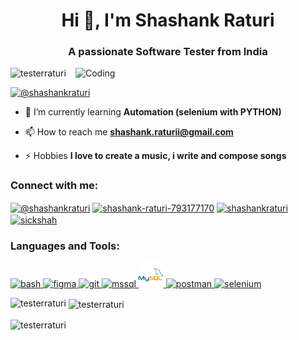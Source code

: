 <h1 align="center">Hi 👋, I'm Shashank Raturi</h1>
<h3 align="center">A passionate Software Tester from India</h3>
<img align="right" alt="Coding" width="400" src="https://verisoft.ai/wp-content/uploads/2022/05/programmer-animation.gif">

<p align="left"> <img src="https://komarev.com/ghpvc/?username=testerraturi&label=Profile%20views&color=0e75b6&style=flat" alt="testerraturi" /> </p>

<p align="left"> <a href="https://twitter.com/@shashankraturi" target="blank"><img src="https://img.shields.io/twitter/follow/@shashankraturi?logo=twitter&style=for-the-badge" alt="@shashankraturi" /></a> </p>

- 🌱 I’m currently learning **Automation (selenium with PYTHON)**

- 📫 How to reach me **shashank.raturii@gmail.com**

- ⚡ Hobbies **I love to create a music, i write and compose songs**

<h3 align="left">Connect with me:</h3>
<p align="left">
<a href="https://twitter.com/@shashankraturi" target="blank"><img align="center" src="https://raw.githubusercontent.com/rahuldkjain/github-profile-readme-generator/master/src/images/icons/Social/twitter.svg" alt="@shashankraturi" height="30" width="40" /></a>
<a href="https://linkedin.com/in/shashank-raturi-793177170" target="blank"><img align="center" src="https://raw.githubusercontent.com/rahuldkjain/github-profile-readme-generator/master/src/images/icons/Social/linked-in-alt.svg" alt="shashank-raturi-793177170" height="30" width="40" /></a>
<a href="https://instagram.com/shashankraturi" target="blank"><img align="center" src="https://raw.githubusercontent.com/rahuldkjain/github-profile-readme-generator/master/src/images/icons/Social/instagram.svg" alt="shashankraturi" height="30" width="40" /></a>
<a href="https://www.youtube.com/c/sickshah" target="blank"><img align="center" src="https://raw.githubusercontent.com/rahuldkjain/github-profile-readme-generator/master/src/images/icons/Social/youtube.svg" alt="sickshah" height="30" width="40" /></a>
</p>

<h3 align="left">Languages and Tools:</h3>
<p align="left"> <a href="https://www.gnu.org/software/bash/" target="_blank" rel="noreferrer"> <img src="https://www.vectorlogo.zone/logos/gnu_bash/gnu_bash-icon.svg" alt="bash" width="40" height="40"/> </a> <a href="https://www.figma.com/" target="_blank" rel="noreferrer"> <img src="https://www.vectorlogo.zone/logos/figma/figma-icon.svg" alt="figma" width="40" height="40"/> </a> <a href="https://git-scm.com/" target="_blank" rel="noreferrer"> <img src="https://www.vectorlogo.zone/logos/git-scm/git-scm-icon.svg" alt="git" width="40" height="40"/> </a> <a href="https://www.microsoft.com/en-us/sql-server" target="_blank" rel="noreferrer"> <img src="https://www.svgrepo.com/show/303229/microsoft-sql-server-logo.svg" alt="mssql" width="40" height="40"/> </a> <a href="https://www.mysql.com/" target="_blank" rel="noreferrer"> <img src="https://raw.githubusercontent.com/devicons/devicon/master/icons/mysql/mysql-original-wordmark.svg" alt="mysql" width="40" height="40"/> </a> <a href="https://postman.com" target="_blank" rel="noreferrer"> <img src="https://www.vectorlogo.zone/logos/getpostman/getpostman-icon.svg" alt="postman" width="40" height="40"/> </a> <a href="https://www.selenium.dev" target="_blank" rel="noreferrer"> <img src="https://raw.githubusercontent.com/detain/svg-logos/780f25886640cef088af994181646db2f6b1a3f8/svg/selenium-logo.svg" alt="selenium" width="40" height="40"/> </a> </p>

<p><img align="left" src="https://github-readme-stats.vercel.app/api/top-langs?username=testerraturi&show_icons=true&locale=en&layout=compact" alt="testerraturi" /></p>

<p>&nbsp;<img align="center" src="https://github-readme-stats.vercel.app/api?username=testerraturi&show_icons=true&locale=en" alt="testerraturi" /></p>

<p><img align="center" src="https://github-readme-streak-stats.herokuapp.com/?user=testerraturi&" alt="testerraturi" /></p>

